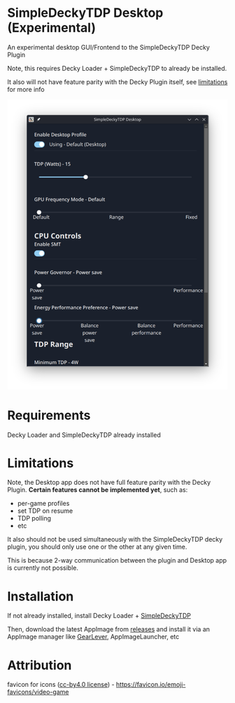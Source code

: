 # SimpleDeckyTDP Desktop (Experimental)

An experimental desktop GUI/Frontend to the SimpleDeckyTDP Decky Plugin

Note, this requires Decky Loader + SimpleDeckyTDP to already be installed.

It also will not have feature parity with the Decky Plugin itself, see [limitations](#limitations) for more info

![app](./images/app.png)

# Requirements

Decky Loader and SimpleDeckyTDP already installed

# Limitations

Note, the Desktop app does not have full feature parity with the Decky Plugin. **Certain features cannot be implemented yet**, such as:

- per-game profiles
- set TDP on resume
- TDP polling
- etc

It also should not be used simultaneously with the SimpleDeckyTDP decky plugin, you should only use one or the other at any given time.

This is because 2-way communication between the plugin and Desktop app is currently not possible.

# Installation

If not already installed, install Decky Loader + [SimpleDeckyTDP](https://github.com/aarron-lee/SimpleDeckyTDP)

Then, download the latest AppImage from [releases](https://github.com/aarron-lee/SimpleDeckyTDP-Desktop/releases) and install it via an AppImage manager like [GearLever](https://flathub.org/apps/it.mijorus.gearlever), AppImageLauncher, etc

# Attribution

favicon for icons ([cc-by4.0 license](https://creativecommons.org/licenses/by/4.0/)) - https://favicon.io/emoji-favicons/video-game
